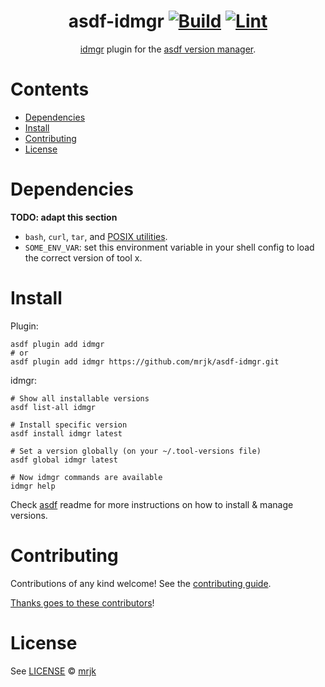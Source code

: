 <div align="center">

# asdf-idmgr [![Build](https://github.com/mrjk/asdf-idmgr/actions/workflows/build.yml/badge.svg)](https://github.com/mrjk/asdf-idmgr/actions/workflows/build.yml) [![Lint](https://github.com/mrjk/asdf-idmgr/actions/workflows/lint.yml/badge.svg)](https://github.com/mrjk/asdf-idmgr/actions/workflows/lint.yml)

[idmgr](https://github.com/mrjk/idmgr) plugin for the [asdf version manager](https://asdf-vm.com).

</div>

# Contents

- [Dependencies](#dependencies)
- [Install](#install)
- [Contributing](#contributing)
- [License](#license)

# Dependencies

**TODO: adapt this section**

- `bash`, `curl`, `tar`, and [POSIX utilities](https://pubs.opengroup.org/onlinepubs/9699919799/idx/utilities.html).
- `SOME_ENV_VAR`: set this environment variable in your shell config to load the correct version of tool x.

# Install

Plugin:

```shell
asdf plugin add idmgr
# or
asdf plugin add idmgr https://github.com/mrjk/asdf-idmgr.git
```

idmgr:

```shell
# Show all installable versions
asdf list-all idmgr

# Install specific version
asdf install idmgr latest

# Set a version globally (on your ~/.tool-versions file)
asdf global idmgr latest

# Now idmgr commands are available
idmgr help
```

Check [asdf](https://github.com/asdf-vm/asdf) readme for more instructions on how to
install & manage versions.

# Contributing

Contributions of any kind welcome! See the [contributing guide](contributing.md).

[Thanks goes to these contributors](https://github.com/mrjk/asdf-idmgr/graphs/contributors)!

# License

See [LICENSE](LICENSE) © [mrjk](https://github.com/mrjk/)
